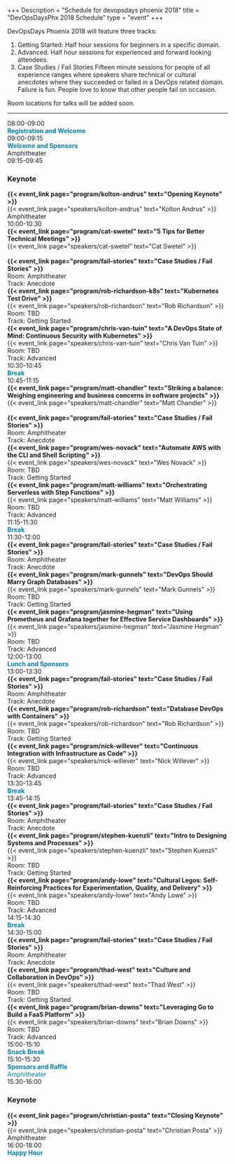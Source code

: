 +++
Description = "Schedule for devopsdays phoenix 2018"
title = "DevOpsDaysPhx 2018 Schedule"
type = "event"
+++

DevOpsDays Phoenix 2018 will feature three tracks:

<ol>
  <li>Getting Started: Half hour sessions for beginners in a specific domain.</li>
  <li>Advanced: Half hour sessions for experienced and forward looking attendees.</li>
  <li>Case Studies / Fail Stories Fifteen minute sessions for people of all experience ranges where speakers share technical or cultural anecdotes where they succeeded or failed in a DevOps related domain. Failure is fun. People love to know that other people fail on occasion.</li>
</ol>

Room locations for talks will be added soon.

<hr/>

<div class = "row">
  <div class = "col-md-12">
    <!-- this div is repeated for each timeslot -->
    <div class = "row">
      <div class = "col-md-3">
        <time>08:00-09:00</time>
      </div>
      <div class = "col-md-9 box" style="color: #0082AB">
        <strong>Registration and Welcome</strong>
      </div>
    </div> <!-- end timeslot div -->
         <!-- this div is repeated for each timeslot -->
    <div class = "row">
      <div class = "col-md-3">
        <time>09:00-09:15</time>
      </div>
      <div class = "col-md-9 box">
        <span style="color: #0082AB"><strong>Welcome and Sponsors</strong></span><br />Amphitheater
      </div>
    </div> <!-- end timeslot div -->
    <!-- this div is repeated for each timeslot -->
    <div class = "row">
      <div class = "col-md-3">
        <time>09:15-09:45</time>
      </div>
      <div class = "col-md-9 box">
        <h3>Keynote</h3><strong>{{< event_link page="program/kolton-andrus" text="Opening Keynote" >}}</strong><br />{{< event_link page="speakers/kolton-andrus" text="Kolton Andrus" >}}<br />Amphitheater
      </div>
    </div> <!-- end timeslot div -->
    <!-- this div is repeated for each timeslot -->
    <div class = "row">
      <div class = "col-md-3">
        <time>10:00-10:30</time>
      </div>
      <div class = "col-md-3 box">
        <strong>{{< event_link page="program/cat-swetel" text="5 Tips for Better Technical Meetings" >}}</strong><br />{{< event_link page="speakers/cat-swetel" text="Cat Swetel" >}}<br /><br />
        <strong>{{< event_link page="program/fail-stories" text="Case Studies / Fail Stories" >}}</strong>
        <br />Room: Amphitheater<br />Track: Anecdote
      </div>
      <div class = "col-md-3 box">
        <strong>{{< event_link page="program/rob-richardson-k8s" text="Kubernetes Test Drive" >}}</strong><br />{{< event_link page="speakers/rob-richardson" text="Rob Richardson" >}}<br />Room: TBD<br />Track: Getting Started
      </div>
      <div class = "col-md-3 box">
        <strong>{{< event_link page="program/chris-van-tuin" text="A DevOps State of Mind: Continuous Security with Kubernetes" >}}</strong><br />{{< event_link page="speakers/chris-van-tuin" text="Chris Van Tuin" >}}<br />Room: TBD<br />Track: Advanced
      </div>
    </div> <!-- end timeslot div -->
         <!-- this div is repeated for each timeslot -->
    <div class = "row">
      <div class = "col-md-3">
        <time>10:30-10:45</time>
      </div>
      <div class = "col-md-9 box" style="color: #0082AB">
        <strong>Break</strong>
      </div>
    </div> <!-- end timeslot div -->
     <!-- this div is repeated for each timeslot -->
    <div class = "row">
      <div class = "col-md-3">
        <time>10:45-11:15</time>
      </div>
      <div class = "col-md-3 box">
      <strong>{{< event_link page="program/matt-chandler" text="Striking a balance: Weighing engineering and business concerns in software projects" >}}</strong><br />{{< event_link page="speakers/matt-chandler" text="Matt Chandler" >}}<br /><br />
        <strong>{{< event_link page="program/fail-stories" text="Case Studies / Fail Stories" >}}</strong><br />Room: Amphitheater<br />Track: Anecdote
      </div>
      <div class = "col-md-3 box">
        <strong>{{< event_link page="program/wes-novack" text="Automate AWS with the CLI and Shell Scripting" >}}</strong><br />{{< event_link page="speakers/wes-novack" text="Wes Novack" >}}<br />Room: TBD<br />Track: Getting Started
      </div>
      <div class = "col-md-3 box">
        <strong>{{< event_link page="program/matt-williams" text="Orchestrating Serverless with Step Functions" >}}</strong><br />{{< event_link page="speakers/matt-williams" text="Matt Williams" >}}<br />Room: TBD<br />Track: Advanced
      </div>
    </div> <!-- end timeslot div -->
         <!-- this div is repeated for each timeslot -->
    <div class = "row">
      <div class = "col-md-3">
        <time>11:15-11:30</time>
      </div>
      <div class = "col-md-9 box" style="color: #0082AB">
        <strong>Break</strong>
      </div>
    </div> <!-- end timeslot div -->
     <!-- this div is repeated for each timeslot -->
    <div class = "row">
      <div class = "col-md-3">
        <time>11:30-12:00</time>
      </div>
      <div class = "col-md-3 box">
        <strong>{{< event_link page="program/fail-stories" text="Case Studies / Fail Stories" >}}</strong><br />Room: Amphitheater<br />Track: Anecdote
      </div>
      <div class = "col-md-3 box">
        <strong>{{< event_link page="program/mark-gunnels" text="DevOps Should Marry Graph Databases" >}}</strong><br />{{< event_link page="speakers/mark-gunnels" text="Mark Gunnels" >}}<br />Room: TBD<br />Track: Getting Started
      </div>
      <div class = "col-md-3 box">
        <strong>{{< event_link page="program/jasmine-hegman" text="Using Prometheus and Grafana together for Effective Service Dashboards" >}}</strong><br />{{< event_link page="speakers/jasmine-hegman" text="Jasmine Hegman" >}}<br />Room: TBD<br />Track: Advanced
      </div>
    </div> <!-- end timeslot div -->
         <!-- this div is repeated for each timeslot -->
    <div class = "row">
      <div class = "col-md-3">
        <time>12:00-13:00</time>
      </div>
      <div class = "col-md-9 box" style="color: #0082AB">
        <strong>Lunch and Sponsors</strong>
      </div>
    </div> <!-- end timeslot div -->
     <!-- this div is repeated for each timeslot -->
    <div class = "row">
      <div class = "col-md-3">
        <time>13:00-13:30</time>
      </div>
      <div class = "col-md-3 box">
        <strong>{{< event_link page="program/fail-stories" text="Case Studies / Fail Stories" >}}</strong><br />Room: Amphitheater<br />Track: Anecdote
      </div>
      <div class = "col-md-3 box">
        <strong>{{< event_link page="program/rob-richardson" text="Database DevOps with Containers" >}}</strong><br />{{< event_link page="speakers/rob-richardson" text="Rob Richardson" >}}<br />Room: TBD<br />Track: Getting Started
      </div>
      <div class = "col-md-3 box">
        <strong>{{< event_link page="program/nick-willever" text="Continuous Integration with Infrastructure as Code" >}}</strong><br />{{< event_link page="speakers/nick-willever" text="Nick Willever" >}}<br />Room: TBD<br />Track: Advanced
      </div>
    </div> <!-- end timeslot div -->
         <!-- this div is repeated for each timeslot -->
    <div class = "row">
      <div class = "col-md-3">
        <time>13:30-13:45</time>
      </div>
      <div class = "col-md-9 box" style="color: #0082AB">
        <strong>Break</strong>
      </div>
    </div> <!-- end timeslot div -->
    <!-- this div is repeated for each timeslot -->
    <div class = "row">
      <div class = "col-md-3">
        <time>13:45-14:15</time>
      </div>
      <div class = "col-md-3 box">
				<strong>{{< event_link page="program/fail-stories" text="Case Studies / Fail Stories" >}}</strong><br />Room: Amphitheater<br />Track: Anecdote
			</div>
      <div class = "col-md-3 box">
        <strong>{{< event_link page="program/stephen-kuenzli" text="Intro to Designing Systems and Processes" >}}</strong><br />{{< event_link page="speakers/stephen-kuenzli" text="Stephen Kuenzli" >}}<br />Room: TBD<br />Track: Getting Started
      </div>
      <div class = "col-md-3 box">
      <strong>{{< event_link page="program/andy-lowe" text="Cultural Legos: Self-Reinforcing Practices for Experimentation, Quality, and Delivery" >}}</strong><br />{{< event_link page="speakers/andy-lowe" text="Andy Lowe" >}}<br />Room: TBD<br />Track: Advanced
      </div>
    </div> <!-- end timeslot div -->
         <!-- this div is repeated for each timeslot -->
    <div class = "row">
      <div class = "col-md-3">
        <time>14:15-14:30</time>
      </div>
      <div class = "col-md-9 box" style="color: #0082AB">
        <strong>Break</strong>
      </div>
    </div> <!-- end timeslot div -->
    <!-- this div is repeated for each timeslot -->
    <div class = "row">
      <div class = "col-md-3">
        <time>14:30-15:00</time>
      </div>
      <div class = "col-md-3 box">
				<strong>{{< event_link page="program/fail-stories" text="Case Studies / Fail Stories" >}}</strong><br />Room: Amphitheater<br />Track: Anecdote
			</div>
        <div class = "col-md-3 box">
        <strong>{{< event_link page="program/thad-west" text="Culture and Collaboration in DevOps" >}}</strong><br />{{< event_link page="speakers/thad-west" text="Thad West" >}}<br />Room: TBD<br />Track: Getting Started
      </div>
      <div class = "col-md-3 box">
      <strong>{{< event_link page="program/brian-downs" text="Leveraging Go to Build a FaaS Platform" >}}</strong><br />{{< event_link page="speakers/brian-downs" text="Brian Downs" >}}<br />Room: TBD<br />Track: Advanced
      </div>
    </div> <!-- end timeslot div -->
         <!-- this div is repeated for each timeslot -->
    <div class = "row">
      <div class = "col-md-3">
        <time>15:00-15:10</time>
      </div>
      <div class = "col-md-9 box" style="color: #0082AB">
        <strong>Snack Break</strong><br />
      </div>
    </div> <!-- end timeslot div -->
    <div class = "row">
      <div class = "col-md-3">
        <time>15:10-15:30</time>
      </div>
      <div class = "col-md-9 box" style="color: #0082AB">
        <strong>Sponsors and Raffle</strong><br />Amphitheater
      </div>
    </div> <!-- end timeslot div -->
         <!-- this div is repeated for each timeslot -->
    <div class = "row">
      <div class = "col-md-3">
        <time>15:30-16:00</time>
      </div>
      <div class = "col-md-9 box">
        <h3>Keynote</h3><strong>{{< event_link page="program/christian-posta" text="Closing Keynote" >}}</strong><br />{{< event_link page="speakers/christian-posta" text="Christian Posta" >}}<br />Amphitheater
      </div>
    </div> <!-- end timeslot div -->
    <!-- this div is repeated for each timeslot -->
    <div class = "row">
      <div class = "col-md-3">
        <time>16:00-18:00</time>
      </div>
      <div class = "col-md-9 box" style="color: #0082AB">
        <strong>Happy Hour</strong>
      </div>
    </div> <!-- end timeslot div -->
  </div><!-- end day 1 -->
</div>

